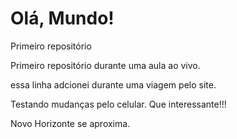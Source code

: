 # Olá, Mundo!   
 Primeiro repositório

Primeiro repositório durante uma aula ao vivo.

essa linha adcionei durante uma viagem pelo site.

Testando mudanças pelo celular. Que interessante!!!

Novo Horizonte se aproxima.

